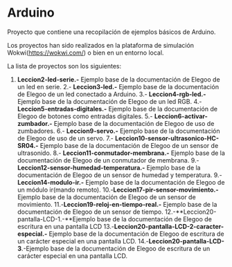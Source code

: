 # Arduino

Proyecto que contiene una recopilación de ejemplos básicos de Arduino.

Los proyectos han sido realizados en la plataforma de simulación Wokwi(https://wokwi.com/) o bien en un entorno local.

La lista de proyectos son los siguientes:

1. **Leccion2-led-serie.-** Ejemplo base de la documentación de Elegoo de un led en serie.
2.- **Leccion3-led.-** Ejemplo base de la documentación de Elegoo de un led conectado a Arduino.
3.- **Leccion4-rgb-led.-** Ejemplo base de la documentación de Elegoo de un led RGB.
4.- **Leccion5-entradas-digitales.-** Ejemplo base de la documentación de Elegoo de botones como entradas digitales.
5.- **Leccion6-activar-zumbador.-** Ejemplo base de la documentación de Elegoo de uso de zumbadores.
6.- **Leccion9-servo.-** Ejemplo base de la documentación de Elegoo de uso de un servo.
7.- **Leccion10-sensor-ultrasonico-HC-SR04.-** Ejemplo base de la documentación de Elegoo de un sensor de ultrasonido.
8.- **Leccion11-conmutador-membrana.-** Ejemplo base de la documentación de Elegoo de un conmutador de membrana.
9.- **Leccion12-sensor-humedad-temperatura.-** Ejemplo base de la documentación de Elegoo de un sensor de humedad y temperatura.
9.-**Leccion14-modulo-ir.-** Ejemplo base de la documentación de Elegoo de un módulo ir(mando remoto).
10.-**Leccion17-pir-sensor-movimiento.-** Ejemplo base de la documentación de Elegoo de un sensor de movimiento.
11.-**Leccion19-reloj-en-tiempo-real.-** Ejemplo base de la documentación de Elegoo de un sensor de tiempo.
12.-**Leccion20-pantalla-LCD-1.-**Ejemplo base de la documentación de Elegoo de escritura en una pantalla LCD
13.-**Leccion20-pantalla-LCD-2-caracter-especial.-** Ejemplo base de la documentación de Elegoo de escritura de un carácter especial en una pantalla LCD.
14.-**Leccion20-pantalla-LCD-3**.-Ejemplo base de la documentación de Elegoo de escritura de un carácter especial en una pantalla LCD.

